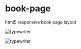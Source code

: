 book-page
=========

html5 responsive book page layout

![typewriter](http://netzzwerg.github.io/book-page/images/typewriter-theme-v01.png)

![typewriter](http://netzzwerg.github.io/book-page/images/typewriter-theme-v02.png)



